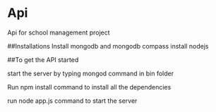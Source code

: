 # Api
Api for school management project

##Installations
Install mongodb and mongodb compass
install nodejs

##To get the API started

start the server by typing mongod command in bin folder

Run npm install command to install all the dependencies

run node app.js command to start the server

